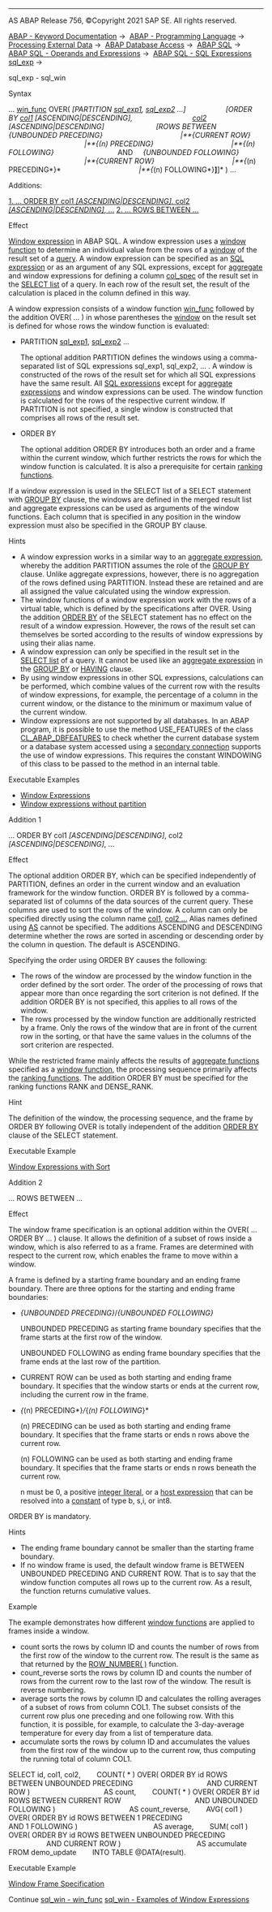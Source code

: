   

* * *

AS ABAP Release 756, ©Copyright 2021 SAP SE. All rights reserved.

[ABAP - Keyword Documentation](https://help.sap.com/doc/abapdocu_756_index_htm/7.56/en-US/abenabap.htm) →  [ABAP - Programming Language](https://help.sap.com/doc/abapdocu_756_index_htm/7.56/en-US/abenabap_reference.htm) →  [Processing External Data](https://help.sap.com/doc/abapdocu_756_index_htm/7.56/en-US/abenabap_language_external_data.htm) →  [ABAP Database Access](https://help.sap.com/doc/abapdocu_756_index_htm/7.56/en-US/abendb_access.htm) →  [ABAP SQL](https://help.sap.com/doc/abapdocu_756_index_htm/7.56/en-US/abenabap_sql.htm) →  [ABAP SQL - Operands and Expressions](https://help.sap.com/doc/abapdocu_756_index_htm/7.56/en-US/abenabap_sql_operands.htm) →  [ABAP SQL - SQL Expressions sql\_exp](https://help.sap.com/doc/abapdocu_756_index_htm/7.56/en-US/abapsql_expr.htm) → 

sql\_exp - sql\_win

Syntax

... [win\_func](https://help.sap.com/doc/abapdocu_756_index_htm/7.56/en-US/abensql_win_func.htm) OVER( *\[*PARTITION [sql\_exp1](https://help.sap.com/doc/abapdocu_756_index_htm/7.56/en-US/abapsql_expr.htm), [sql\_exp2](https://help.sap.com/doc/abapdocu_756_index_htm/7.56/en-US/abapsql_expr.htm) ...*\]*
                   *\[*ORDER BY [col1](https://help.sap.com/doc/abapdocu_756_index_htm/7.56/en-US/abenabap_sql_columns.htm) *\[*ASCENDING*|*DESCENDING*\]*,
                             [col2](https://help.sap.com/doc/abapdocu_756_index_htm/7.56/en-US/abenabap_sql_columns.htm) *\[*ASCENDING*|*DESCENDING*\]*
                         *\[*ROWS BETWEEN *{*UNBOUNDED PRECEDING*}*
                                      *|**{*CURRENT ROW*}*
                                      *|**{*(n) PRECEDING*}*
                                      *|**{*(n) FOLLOWING*}*
                               AND     *{*UNBOUNDED FOLLOWING*}*
                                      *|**{*CURRENT ROW*}*
                                      *|**{*(n) PRECEDING*}*
                                      *|**{*(n) FOLLOWING*}**\]**\]* ) ...

Additions:

[1\. ... ORDER BY col1 *\[*ASCENDING*|*DESCENDING*\]*, col2 *\[*ASCENDING*|*DESCENDING*\]*, ...](#!ABAP_ADDITION_1@1@)
[2\. ... ROWS BETWEEN ...](#!ABAP_ADDITION_2@2@)

Effect

[Window expression](https://help.sap.com/doc/abapdocu_756_index_htm/7.56/en-US/abenwindow_expression_glosry.htm "Glossary Entry") in ABAP SQL. A window expression uses a [window function](https://help.sap.com/doc/abapdocu_756_index_htm/7.56/en-US/abenwindow_function_glosry.htm "Glossary Entry") to determine an individual value from the rows of a [window](https://help.sap.com/doc/abapdocu_756_index_htm/7.56/en-US/abenwindow_glosry.htm "Glossary Entry") of the result set of a [query](https://help.sap.com/doc/abapdocu_756_index_htm/7.56/en-US/abenquery_glosry.htm "Glossary Entry"). A window expression can be specified as an [SQL expression](https://help.sap.com/doc/abapdocu_756_index_htm/7.56/en-US/abapsql_expr.htm) or as an argument of any SQL expressions, except for [aggregate](https://help.sap.com/doc/abapdocu_756_index_htm/7.56/en-US/abapselect_aggregate.htm) and window expressions for defining a column [col\_spec](https://help.sap.com/doc/abapdocu_756_index_htm/7.56/en-US/abapselect_clause_col_spec.htm) of the result set in the [SELECT list](https://help.sap.com/doc/abapdocu_756_index_htm/7.56/en-US/abapselect_list.htm) of a query. In each row of the result set, the result of the calculation is placed in the column defined in this way.

A window expression consists of a window function [win\_func](https://help.sap.com/doc/abapdocu_756_index_htm/7.56/en-US/abensql_win_func.htm) followed by the addition OVER( ... ) in whose parentheses the [window](https://help.sap.com/doc/abapdocu_756_index_htm/7.56/en-US/abenwindow_glosry.htm "Glossary Entry") on the result set is defined for whose rows the window function is evaluated:

-   PARTITION [sql\_exp1](https://help.sap.com/doc/abapdocu_756_index_htm/7.56/en-US/abapsql_expr.htm), [sql\_exp2](https://help.sap.com/doc/abapdocu_756_index_htm/7.56/en-US/abapsql_expr.htm) ...
    
    The optional addition PARTITION defines the windows using a comma-separated list of SQL expressions sql\_exp1, sql\_exp2, ... . A window is constructed of the rows of the result set for which all SQL expressions have the same result. All [SQL expressions](https://help.sap.com/doc/abapdocu_756_index_htm/7.56/en-US/abapsql_expr.htm) except for [aggregate expressions](https://help.sap.com/doc/abapdocu_756_index_htm/7.56/en-US/abapselect_aggregate.htm) and window expressions can be used. The window function is calculated for the rows of the respective current window. If PARTITION is not specified, a single window is constructed that comprises all rows of the result set.
    
-   ORDER BY
    
    The optional addition ORDER BY introduces both an order and a frame within the current window, which further restricts the rows for which the window function is calculated. It is also a prerequisite for certain [ranking functions](https://help.sap.com/doc/abapdocu_756_index_htm/7.56/en-US/abenranking_function_glosry.htm "Glossary Entry").
    

If a window expression is used in the SELECT list of a SELECT statement with [GROUP BY](https://help.sap.com/doc/abapdocu_756_index_htm/7.56/en-US/abapgroupby_clause.htm) clause, the windows are defined in the merged result list and aggregate expressions can be used as arguments of the window functions. Each column that is specified in any position in the window expression must also be specified in the GROUP BY clause.

Hints

-   A window expression works in a similar way to an [aggregate expression](https://help.sap.com/doc/abapdocu_756_index_htm/7.56/en-US/abapselect_aggregate.htm), whereby the addition PARTITION assumes the role of the [GROUP BY](https://help.sap.com/doc/abapdocu_756_index_htm/7.56/en-US/abapgroupby_clause.htm) clause. Unlike aggregate expressions, however, there is no aggregation of the rows defined using PARTITION. Instead these are retained and are all assigned the value calculated using the window expression.
-   The window functions of a window expression work with the rows of a virtual table, which is defined by the specifications after OVER. Using the addition [ORDER BY](https://help.sap.com/doc/abapdocu_756_index_htm/7.56/en-US/abaporderby_clause.htm) of the SELECT statement has no effect on the result of a window expression. However, the rows of the result set can themselves be sorted according to the results of window expressions by using their alias name.
-   A window expression can only be specified in the result set in the [SELECT list](https://help.sap.com/doc/abapdocu_756_index_htm/7.56/en-US/abapselect_list.htm) of a query. It cannot be used like an [aggregate expression](https://help.sap.com/doc/abapdocu_756_index_htm/7.56/en-US/abenaggregate_expression_glosry.htm "Glossary Entry") in the [GROUP BY](https://help.sap.com/doc/abapdocu_756_index_htm/7.56/en-US/abapgroupby_clause.htm) or [HAVING](https://help.sap.com/doc/abapdocu_756_index_htm/7.56/en-US/abaphaving_clause.htm) clause.
-   By using window expressions in other SQL expressions, calculations can be performed, which combine values of the current row with the results of window expressions, for example, the percentage of a column in the current window, or the distance to the minimum or maximum value of the current window.
-   Window expressions are not supported by all databases. In an ABAP program, it is possible to use the method USE\_FEATURES of the class [CL\_ABAP\_DBFEATURES](https://help.sap.com/doc/abapdocu_756_index_htm/7.56/en-US/abencl_abap_dbfeatures.htm) to check whether the current database system or a database system accessed using a [secondary connection](https://help.sap.com/doc/abapdocu_756_index_htm/7.56/en-US/abensecondary_db_connection_glosry.htm "Glossary Entry") supports the use of window expressions. This requires the constant WINDOWING of this class to be passed to the method in an internal table.

Executable Examples

-   [Window Expressions](https://help.sap.com/doc/abapdocu_756_index_htm/7.56/en-US/abensql_expr_over_abexa.htm)
-   [Window expressions without partition](https://help.sap.com/doc/abapdocu_756_index_htm/7.56/en-US/abensql_expr_over_all_abexa.htm)

Addition 1   

... ORDER BY col1 *\[*ASCENDING*|*DESCENDING*\]*, col2 *\[*ASCENDING*|*DESCENDING*\]*, ...

Effect

The optional addition ORDER BY, which can be specified independently of PARTITION, defines an order in the current window and an evaluation framework for the window function. ORDER BY is followed by a comma-separated list of columns of the data sources of the current query. These columns are used to sort the rows of the window. A column can only be specified directly using the column name [col1](https://help.sap.com/doc/abapdocu_756_index_htm/7.56/en-US/abenabap_sql_columns.htm), [col2 ...](https://help.sap.com/doc/abapdocu_756_index_htm/7.56/en-US/abenabap_sql_columns.htm) Alias names defined using [AS](https://help.sap.com/doc/abapdocu_756_index_htm/7.56/en-US/abapselect_list.htm) cannot be specified. The additions ASCENDING and DESCENDING determine whether the rows are sorted in ascending or descending order by the column in question. The default is ASCENDING.

Specifying the order using ORDER BY causes the following:

-   The rows of the window are processed by the window function in the order defined by the sort order. The order of the processing of rows that appear more than once regarding the sort criterion is not defined. If the addition ORDER BY is not specified, this applies to all rows of the window.
-   The rows processed by the window function are additionally restricted by a frame. Only the rows of the window that are in front of the current row in the sorting, or that have the same values in the columns of the sort criterion are respected.

While the restricted frame mainly affects the results of [aggregate functions](https://help.sap.com/doc/abapdocu_756_index_htm/7.56/en-US/abenaggregate_function_glosry.htm "Glossary Entry") specified as a [window function](https://help.sap.com/doc/abapdocu_756_index_htm/7.56/en-US/abensql_win_func.htm), the processing sequence primarily affects the [ranking functions](https://help.sap.com/doc/abapdocu_756_index_htm/7.56/en-US/abenranking_function_glosry.htm "Glossary Entry"). The addition ORDER BY must be specified for the ranking functions RANK and DENSE\_RANK.

Hint

The definition of the window, the processing sequence, and the frame by ORDER BY following OVER is totally independent of the addition [ORDER BY](https://help.sap.com/doc/abapdocu_756_index_htm/7.56/en-US/abaporderby_clause.htm) clause of the SELECT statement.

Executable Example

[Window Expressions with Sort](https://help.sap.com/doc/abapdocu_756_index_htm/7.56/en-US/abensql_expr_over_order_by_abexa.htm)

Addition 2   

... ROWS BETWEEN ...

Effect

The window frame specification is an optional addition within the OVER( ... ORDER BY ... ) clause. It allows the definition of a subset of rows inside a window, which is also referred to as a frame. Frames are determined with respect to the current row, which enables the frame to move within a window.

A frame is defined by a starting frame boundary and an ending frame boundary. There are three options for the starting and ending frame boundaries:

-   *{*UNBOUNDED PRECEDING*}*/*{*UNBOUNDED FOLLOWING*}*
    
    UNBOUNDED PRECEDING as starting frame boundary specifies that the frame starts at the first row of the window.
    
    UNBOUNDED FOLLOWING as ending frame boundary specifies that the frame ends at the last row of the partition.
    
-   CURRENT ROW can be used as both starting and ending frame boundary. It specifies that the window starts or ends at the current row, including the current row in the frame.
-   *{*(n) PRECEDING*}*/*{*(n) FOLLOWING*}*
    
    (n) PRECEDING can be used as both starting and ending frame boundary. It specifies that the frame starts or ends n rows above the current row.
    
    (n) FOLLOWING can be used as both starting and ending frame boundary. It specifies that the frame starts or ends n rows beneath the current row.
    
    n must be 0, a positive [integer literal](https://help.sap.com/doc/abapdocu_756_index_htm/7.56/en-US/abeninteger_literal_glosry.htm "Glossary Entry"), or a [host expression](https://help.sap.com/doc/abapdocu_756_index_htm/7.56/en-US/abenabap_sql_host_expressions.htm) that can be resolved into a [constant](https://help.sap.com/doc/abapdocu_756_index_htm/7.56/en-US/abenconstant_glosry.htm "Glossary Entry") of type b, s,i, or int8.
    

ORDER BY is mandatory.

Hints

-   The ending frame boundary cannot be smaller than the starting frame boundary.
-   If no window frame is used, the default window frame is BETWEEN UNBOUNDED PRECEDING AND CURRENT ROW. That is to say that the window function computes all rows up to the current row. As a result, the function returns cumulative values.

Example

The example demonstrates how different [window functions](https://help.sap.com/doc/abapdocu_756_index_htm/7.56/en-US/abenwindow_function_glosry.htm "Glossary Entry") are applied to frames inside a window.

-   count sorts the rows by column ID and counts the number of rows from the first row of the window to the current row. The result is the same as that returned by the [ROW\_NUMBER( )](https://help.sap.com/doc/abapdocu_756_index_htm/7.56/en-US/abensql_win_func.htm) function.
-   count\_reverse sorts the rows by column ID and counts the number of rows from the current row to the last row of the window. The result is reverse numbering.
-   average sorts the rows by column ID and calculates the rolling averages of a subset of rows from column COL1. The subset consists of the current row plus one preceding and one following row. With this function, it is possible, for example, to calculate the 3-day-average temperature for every day from a list of temperature data.
-   accumulate sorts the rows by column ID and accumulates the values from the first row of the window up to the current row, thus computing the running total of column COL1.

SELECT id, col1, col2,
       COUNT( \* ) OVER( ORDER BY id ROWS BETWEEN UNBOUNDED PRECEDING
                                    AND CURRENT ROW )
                                    AS count,
       COUNT( \* ) OVER( ORDER BY id ROWS BETWEEN CURRENT ROW
                                    AND UNBOUNDED FOLLOWING )
                                    AS count\_reverse,
       AVG( col1 ) OVER( ORDER BY id ROWS BETWEEN 1 PRECEDING
                                     AND 1 FOLLOWING )
                                     AS average,
       SUM( col1 ) OVER( ORDER BY id ROWS BETWEEN UNBOUNDED PRECEDING
                                     AND CURRENT ROW )
                                     AS accumulate
       FROM demo\_update
       INTO TABLE @DATA(result).

Executable Example

[Window Frame Specification](https://help.sap.com/doc/abapdocu_756_index_htm/7.56/en-US/abensql_expr_over_win_frame_abexa.htm)

Continue
[sql\_win - win\_func](https://help.sap.com/doc/abapdocu_756_index_htm/7.56/en-US/abensql_win_func.htm)
[sql\_win - Examples of Window Expressions](https://help.sap.com/doc/abapdocu_756_index_htm/7.56/en-US/abensql_expr_over_abexas.htm)